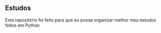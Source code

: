 ## Estudos

Este repositório foi feito para que eu possa organizar melhor meu estudos feitos em Python
 

